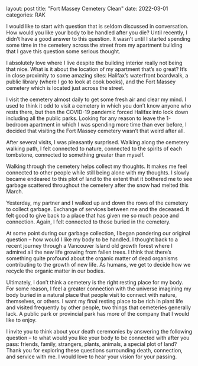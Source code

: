 layout: post
title: "Fort Massey Cemetery Clean"
date: 2022-03-01
categories: RAK

I would like to start with question that is seldom discussed in conversation. How would you like your body to be handled after you die? Until recently, I didn’t have a good answer to this question. It wasn’t until I started spending some time in the cemetery across the street from my apartment building that I gave this question some serious thought.

I absolutely love where I live despite the building interior really not being that nice. What is it about the location of my apartment that’s so great? It’s in close proximity to some amazing sites: Halifax’s waterfront boardwalk, a public library (where I go to look at cook books), and the Fort Massey cemetery which is located just across the street.

I visit the cemetery almost daily to get some fresh air and clear my mind. I used to think it odd to visit a cemetery in which you don’t know anyone who rests there, but then the COVID-19 pandemic forced Halifax into lock down including all the public parks. Looking for any reason to leave the 1-bedroom apartment in which I was spending more time than ever before, I decided that visiting the Fort Massey cemetery wasn’t that weird after all.

After several visits, I was pleasantly surprised. Walking along the cemetery walking path, I felt connected to nature, connected to the spirits of each tombstone, connected to something greater than myself.

Walking through the cemetery helps collect my thoughts. It makes me feel connected to other people while still being alone with my thoughts. I slowly became endeared to this plot of land to the extent that it bothered me to see garbage scattered throughout the cemetery after the snow had melted this March.

Yesterday, my partner and I walked up and down the rows of the cemetery to collect garbage. Exchange of services between me and the deceased. It felt good to give back to a place that has given me so much peace and connection. Again, I felt connected to those buried in the cemetery.

At some point during our garbage collection, I began pondering our original question – how would I like my body to be handled. I thought back to a recent journey through a Vancouver Island old growth forest where I admired all the new life growing from fallen trees. I think that there’s something quite profound about the organic matter of dead organisms contributing to the growth of new life. As humans, we get to decide how we recycle the organic matter in our bodies.

Ultimately, I don’t think a cemetery is the right resting place for my body. For some reason, I feel a greater connection with the universe imagining my body buried in a natural place that people visit to connect with nature, themselves, or others. I want my final resting place to be rich in plant life and visited frequently by other people, two things that cemeteries generally lack. A public park or provincial park has more of the company that I would like to enjoy.

I invite you to think about your death ceremonies by answering the following question – to what would you like your body to be connected with after you pass: friends, family, strangers, plants, animals, a special plot of land? Thank you for exploring these questions surrounding death, connection, and service with me. I would love to hear your vision for your passing.